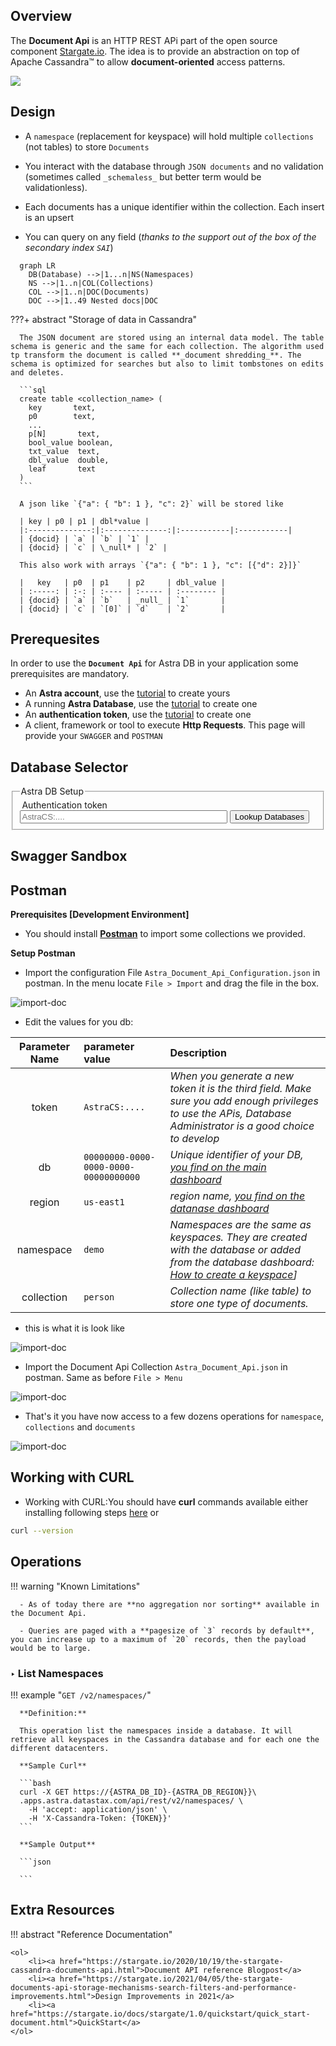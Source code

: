 <link rel="stylesheet" href="https://maxcdn.bootstrapcdn.com/font-awesome/4.6.1/css/font-awesome.min.css">
<link rel="stylesheet" type="text/css" href="../../../../assets/stylesheets/formbase.min.css">

<link rel="stylesheet" type="text/css" href="https://unpkg.com/swagger-ui-dist@3.25.1/swagger-ui.css">
<script src="https://unpkg.com/swagger-ui-dist@3.25.1/swagger-ui-standalone-preset.js"></script>
<script src="https://unpkg.com/swagger-ui-dist@3.25.1/swagger-ui-bundle.js"></script>
<script src="../../../../assets/javascripts/swagger-sandbox.js"></script>

## Overview

The **Document Api** is an HTTP REST APi part of the open source component [Stargate.io](stargate.io). The idea is to provide an abstraction on top of Apache Cassandra™ to allow **document-oriented** access patterns.

<img src="../../../../img/api-document/architecture.png" />

## Design

- A `namespace` (replacement for keyspace) will hold multiple `collections` (not tables) to store `Documents`

- You interact with the database through `JSON documents` and no validation (sometimes called `_schemaless_` but better term would be validationless).

- Each documents has a unique identifier within the collection. Each insert is an upsert

- You can query on any field (_thanks to the support out of the box of the secondary index `SAI`_)

```mermaid
  graph LR
    DB(Database) -->|1...n|NS(Namespaces)
    NS -->|1..n|COL(Collections)
    COL -->|1..n|DOC(Documents)
    DOC -->|1..49 Nested docs|DOC
```

???+ abstract "Storage of data in Cassandra"

      The JSON document are stored using an internal data model. The table schema is generic and the same for each collection. The algorithm used tp transform the document is called **_document shredding_**. The schema is optimized for searches but also to limit tombstones on edits and deletes.

      ```sql
      create table <collection_name> (
        key       text,
        p0        text,
        ...
        p[N]       text,
        bool_value boolean,
        txt_value  text,
        dbl_value  double,
        leaf       text
      )
      ```

      A json like `{"a": { "b": 1 }, "c": 2}` will be stored like

      | key | p0 | p1 | dbl*value |
      |:--------------:|:--------------:|:-----------|:-----------|
      | {docid} | `a` | `b` | `1` |
      | {docid} | `c` | \_null* | `2` |

      This also work with arrays `{"a": { "b": 1 }, "c": [{"d": 2}]}`

      |   key   | p0  | p1    | p2     | dbl_value |
      | :-----: | :-: | :---- | :----- | :-------- |
      | {docid} | `a` | `b`   | _null_ | `1`       |
      | {docid} | `c` | `[0]` | `d`    | `2`       |

## Prerequesites

In order to use the **`Document Api`** for Astra DB in your application some prerequisites are mandatory.

- An **Astra account**, use the [tutorial](http://astra.datastax.com/) to create yours
- A running **Astra Database**, use the [tutorial](https://github.com/datastaxdevs/awesome-astra/wiki/Create-an-AstraDB-Instance) to create one
- An **authentication token**, use the [tutorial](https://github.com/datastaxdevs/awesome-astra/wiki/Create-an-Astra-Token) to create one
- A client, framework or tool to execute **Http Requests**. This page will provide your `SWAGGER` and `POSTMAN`

## Database Selector

<fieldset>
<legend>Astra DB Setup</legend>
<label class="label" for="astra_token"><i class="fa fa-key"></i> &nbsp;Authentication token</label>
<br/>
<input class="input" id="astra_token" name="astra_token" type="text" placeholder="AstraCS:...." style="width:70%">
<input type="submit" 
       class="md-button button-primary float-right" value="Lookup Databases" 
       onclick="dbSelectorListDatabases(document.getElementById('astra_token').value)" />

<div id="block_astra_db"></div>

<div id="block_astra_region"></div>

<div id="block_astra_namespace" ></div>

</fieldset>

## Swagger Sandbox

<div id="swagger-ui"></div>

<script>

function setupSwagger() {
  window.ui = SwaggerUIBundle({
    url: "/pages/develop/api/swagger-api-document.json",
    dom_id: '#swagger-ui',
    presets: [
      SwaggerUIBundle.presets.apis,
      SwaggerUIStandalonePreset
    ],
    plugins: [
      UrlMutatorPlugin
    ],
    layout: "StandaloneLayout",
    onComplete: () => {
       setupAstraDBEndpoint('ASTRA_DB_ID', 'ASTRA_DB_REGION')
    } 
  });
  document.querySelector(".topbar").hidden=true;
  // Add the populate field function Hook.
  setTimeout(hookSwagger, 100);
}

window.onload = setupSwagger;
  
</script>

## Postman

**Prerequisites [Development Environment]**

- You should install **[Postman](https://www.postman.com/downloads/)** to import some collections we provided.

**Setup Postman**

- Import the configuration File `Astra_Document_Api_Configuration.json` in postman. In the menu locate `File > Import` and drag the file in the box.

![import-doc](https://github.com/datastaxdevs/awesome-astra/blob/main/postman/docapi-conf-import.png?raw=true)

- Edit the values for you db:

| Parameter Name | parameter value                       | Description                                                                                                                                                                                                                                       |
| :------------: | :------------------------------------ | :------------------------------------------------------------------------------------------------------------------------------------------------------------------------------------------------------------------------------------------------ |
|     token      | `AstraCS:....`                        | _When you generate a new token it is the third field. Make sure you add enough privileges to use the APis, Database Administrator is a good choice to develop_                                                                                    |
|       db       | `00000000-0000-0000-0000-00000000000` | _Unique identifier of your DB, [you find on the main dashboard](https://github.com/datastaxdevs/awesome-astra/wiki/Astra-FAQ#where-should-i-find-a-database-identifier-)_                                                                         |
|     region     | `us-east1`                            | _region name, [you find on the datanase dashboard](https://github.com/datastaxdevs/awesome-astra/wiki/Astra-FAQ#where-should-i-find-a-database-region-name-)_                                                                                     |
|   namespace    | `demo`                                | _Namespaces are the same as keyspaces. They are created with the database or added from the database dashboard: [How to create a keyspace](https://github.com/datastaxdevs/awesome-astra/wiki/Astra-FAQ#how-to-create-a-namespace-or-keyspace-)]_ |
|   collection   | `person`                              | _Collection name (like table) to store one type of documents._                                                                                                                                                                                    |

- this is what it is look like

![import-doc](https://github.com/datastaxdevs/awesome-astra/blob/main/postman/docapi-conf-edit.png?raw=true)

- Import the Document Api Collection `Astra_Document_Api.json` in postman. Same as before `File > Menu`

![import-doc](https://github.com/datastaxdevs/awesome-astra/blob/main/postman/docapi-import.png?raw=true)

- That's it you have now access to a few dozens operations for `namespace`, `collections` and `documents`

![import-doc](https://github.com/datastaxdevs/awesome-astra/blob/main/postman/docapi-resources.png?raw=true)

## Working with CURL

- Working with CURL:You should have **curl** commands available either installing following steps [here](https://curl.se/download.html) or

```bash
curl --version
```

## Operations

!!! warning "Known Limitations"

      - As of today there are **no aggregation nor sorting** available in the Document Api.

      - Queries are paged with a **pagesize of `3` records by default**, you can increase up to a maximum of `20` records, then the payload would be to large.

### ‣ List Namespaces

!!! example "`GET /v2/namespaces/`"

      **Definition:**

      This operation list the namespaces inside a database. It will retrieve all keyspaces in the Cassandra database and for each one the different datacenters.

      **Sample Curl**

      ```bash
      curl -X GET https://{ASTRA_DB_ID}-{ASTRA_DB_REGION}}\
      .apps.astra.datastax.com/api/rest/v2/namespaces/ \
        -H 'accept: application/json' \
        -H 'X-Cassandra-Token: {TOKEN}}'
      ```

      **Sample Output**

      ```json

      ```

## Extra Resources

!!! abstract "Reference Documentation"

    <ol>
        <li><a href="https://stargate.io/2020/10/19/the-stargate-cassandra-documents-api.html">Document API reference Blogpost</a>
        <li><a href="https://stargate.io/2021/04/05/the-stargate-documents-api-storage-mechanisms-search-filters-and-performance-improvements.html">Design Improvements in 2021</a>
        <li><a href="https://stargate.io/docs/stargate/1.0/quickstart/quick_start-document.html">QuickStart</a>
    </ol>
